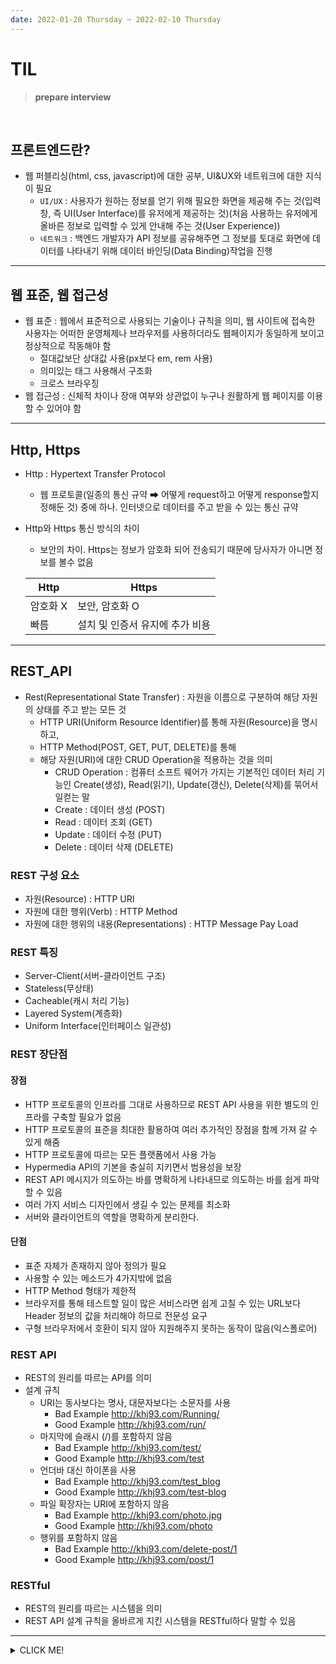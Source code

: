 ```yaml
---
date: 2022-01-20 Thursday ~ 2022-02-10 Thursday
---
```


# TIL

> **prepare interview**
<br />

## 프론트엔드란?
- 웹 퍼블리싱(html, css, javascript)에 대한 공부, UI&UX와 네트워크에 대한 지식이 필요
  - `UI/UX` : 사용자가 원하는 정보를 얻기 위해 필요한 화면을 제공해 주는 것(입력창, 즉 UI(User Interface)를 유저에게 제공하는 것)(처음 사용하는 유저에게 올바른 정보로 입력할 수 있게 안내해 주는 것(User Experience))
  - `네트워크` : 백엔드 개발자가 API 정보를 공유해주면 그 정보를 토대로 화면에 데이터를 나타내기 위해 데이터 바인딩(Data Binding)작업을 진행
---
## 웹 표준, 웹 접근성
- 웹 표준 : 웹에서 표준적으로 사용되는 기술이나 규칙을 의미, 웹 사이트에 접속한 사용자는 어떠한 운영체제나 브라우저를 사용하더라도 웹페이지가 동일하게 보이고 정상적으로 작동해야 함
  - 절대값보단 상대값 사용(px보다 em, rem 사용)
  - 의미있는 태그 사용해서 구조화
  - 크로스 브라우징
- 웹 접근성 : 신체적 차이나 장애 여부와 상관없이 누구나 원활하게 웹 페이지를 이용할 수 있어야 함
---
## Http, Https
- Http : Hypertext Transfer Protocol
  - 웹 프로토콜(일종의 통신 규약 ➡ 어떻게 request하고 어떻게 response할지 정해둔 것) 중에 하나. 인터넷으로 데이터를 주고 받을 수 있는 통신 규약
- Http와 Https 통신 방식의 차이
  - 보안의 차이. Https는 정보가 암호화 되어 전송되기 때문에 당사자가 아니면 정보를 볼수 없음

  |Http|Https|
  |---|---|
  |암호화 X|보안, 암호화 O
  |빠름|설치 및 인증서 유지에 추가 비용
---
## REST_API
  - Rest(Representational State Transfer) : 자원을 이름으로 구분하여 해당 자원의 상태를 주고 받는 모든 것
    - HTTP URI(Uniform Resource Identifier)를 통해 자원(Resource)을 명시하고,
    - HTTP Method(POST, GET, PUT, DELETE)를 통해
    - 해당 자원(URI)에 대한 CRUD Operation을 적용하는 것을 의미
       - CRUD Operation : 컴퓨터 소프트 웨어가 가지는 기본적인 데이터 처리 기능인 Create(생성), Read(읽기), Update(갱신), Delete(삭제)를 묶어서 일컫는 말
       - Create : 데이터 생성 (POST)
       - Read : 데이터 조회 (GET)
       - Update : 데이터 수정 (PUT)
       - Delete : 데이터 삭제 (DELETE)
### REST 구성 요소
  - 자원(Resource) : HTTP URI
  - 자원에 대한 행위(Verb) : HTTP Method
  - 자원에 대한 행위의 내용(Representations) : HTTP Message Pay Load
### REST 특징
  - Server-Client(서버-클라이언트 구조)
  - Stateless(무상태)
  - Cacheable(캐시 처리 기능)
  - Layered System(계층화)
  - Uniform Interface(인터페이스 일관성)
### REST 장단점
  #### 장점
  - HTTP 프로토콜의 인프라를 그대로 사용하므로 REST API 사용을 위한 별도의 인프라를 구축할 필요가 없음
  - HTTP 프로토콜의 표준을 최대한 활용하여 여러 추가적인 장점을 함께 가져 갈 수 있게 해줌
  - HTTP 프로토콜에 따르는 모든 플랫폼에서 사용 가능
  - Hypermedia API의 기본을 충실히 지키면서 범용성을 보장
  - REST API 메시지가 의도하는 바를 명확하게 나타내므로 의도하는 바를 쉽게 파악할 수 있음
  - 여러 가지 서비스 디자인에서 생길 수 있는 문제를 최소화
  - 서버와 클라이언트의 역할을 명확하게 분리한다.
  #### 단점
  - 표준 자체가 존재하지 않아 정의가 필요
  - 사용할 수 있는 메소드가 4가지밖에 없음
  - HTTP Method 형태가 제한적
  - 브라우저를 통해 테스트할 일이 많은 서비스라면 쉽게 고칠 수 있는 URL보다 Header 정보의 값을 처리해야 하므로 전문성 요구
  - 구형 브라우저에서 호환이 되지 않아 지원해주지 못하는 동작이 많음(익스폴로어)
### REST API
  - REST의 원리를 따르는 API를 의미
  - 설계 규칙 
    - URI는 동사보다는 명사, 대문자보다는 소문자를 사용
      - Bad Example http://khj93.com/Running/
      - Good Example  http://khj93.com/run/  
    - 마지막에 슬래시 (/)를 포함하지 않음
      - Bad Example http://khj93.com/test/  
      - Good Example  http://khj93.com/test
    - 언더바 대신 하이폰을 사용
      - Bad Example http://khj93.com/test_blog
      - Good Example  http://khj93.com/test-blog  
    - 파일 확장자는 URI에 포함하지 않음
      - Bad Example http://khj93.com/photo.jpg  
      - Good Example  http://khj93.com/photo  
    - 행위를 포함하지 않음
      - Bad Example http://khj93.com/delete-post/1  
      - Good Example  http://khj93.com/post/1  
### RESTful 
  - REST의 원리를 따르는 시스템을 의미
  - REST API 설계 규칙을 올바르게 지킨 시스템을 RESTful하다 말할 수 있음
---
 



<details>
<summary>CLICK ME!</summary>  

- https://seunghyun90.tistory.com/77
- https://yohanpro.com/posts/programming/career/2
- ⭐ https://blog.naver.com/cookr3/222388178531
</detials>  

